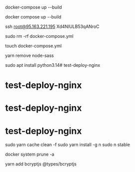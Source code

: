 
docker-compose up --build

docker compose up --build


ssh root@95.163.221.195
Xd4NIULB53qANroC


sudo rm -rf docker-compose.yml

touch docker-compose.yml


yarn remove node-sass




sudo apt install python3.14# test-deploy-nginx
# test-deploy-nginx
# test-deploy-nginx
# test-deploy-nginx


sudo yarn cache clean -f
sudo yarn install -g n
sudo n stable

docker system prune -a


yarn add bcryptjs @types/bcryptjs